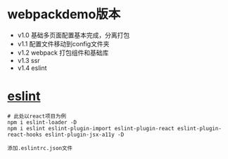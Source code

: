 # webpackdemo版本
* v1.0 基础多页面配置基本完成，分离打包
* v1.1 配置文件移动到config文件夹
* v1.2 webpack 打包组件和基础库
* v1.3 ssr
* v1.4 eslint


# [eslint](https://www.npmjs.com/package/eslint-config-airbnb)
```
# 此处以react项目为例
npm i eslint-loader -D
npm i eslint eslint-plugin-import eslint-plugin-react eslint-plugin-react-hooks eslint-plugin-jsx-a11y -D

添加.eslintrc.json文件

```
